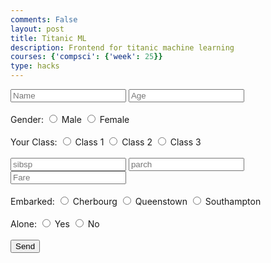 ```yaml
---
comments: False
layout: post
title: Titanic ML
description: Frontend for titanic machine learning
courses: {'compsci': {'week': 25}}
type: hacks
---
```


<div class="container">
    <form id="passengerForm" action="javascript:void(0)">
        <!-- basic info: name, age, gender -->
        <input type="text" name="name" id="name" placeholder="Name">
        <input type="text" name="age" id="age" placeholder="Age"><br><br>
        <label>
            Gender:
            <input type="radio" name="sex" id="sexMale" value="male"> Male
            <input type="radio" name="sex" id="sexFemale" value="female"> Female
        </label><br><br>
        <!-- class -->
        <label>
            Your Class:
            <input type="radio" name="pclass" id="pclass1" value="1"> Class 1
            <input type="radio" name="pclass" id="pclass2" value="2"> Class 2
            <input type="radio" name="pclass" id="pclass3" value="3"> Class 3
        </label><br><br>
        <!-- siblings/spouse, parents/children, fare -->
        <input type="text" name="sibsp" id="sibsp" placeholder="sibsp">
        <input type="text" name="parch" id="parch" placeholder="parch">
        <input type="text" name="fare" id="fare" placeholder="Fare"><br><br>
        <!-- where you embarked from -->
        <label>
            Embarked:
            <input type="radio" name="embarked" id="embarkedC" value="C"> Cherbourg
            <input type="radio" name="embarked" id="embarkedQ" value="Q"> Queenstown
            <input type="radio" name="embarked" id="embarkedS" value="S"> Southampton
        </label><br><br>
        <!-- are you alone -->
        <label>
            Alone:
            <input type="radio" name="alone" id="alone" value="true"> Yes
            <input type="radio" name="alone" id="alone" value="false"> No
        </label><br><br>
        <button id="sendButton" type="button" onclick="calculateSurvival()">Send</button>
        <p id="survival" style="display: inline;"></p>
    </form>
</div>

<script>
    const url = "http://127.0.0.1:8086/api/titanic/";
    const options = {
        method: 'GET',
        mode: 'cors',
        cache: 'default',
        credentials: 'include',
        headers: {
            'Content-Type': 'application/json',
        },
    };
    // Function to get the value of checked checkboxes
    function getCheckedCheckboxValue(name) {
        const checkboxes = document.querySelectorAll(`input[name="${name}"]:checked`);
        if (checkboxes.length > 0) {
            return checkboxes[0].value;
        }
        return null;
    }
    function calculateSurvival() {
        const passengerData = {
            name: document.getElementById('name').value,
            pclass: parseInt(getCheckedCheckboxValue('pclass')),
            sex: getCheckedCheckboxValue('sex'),
            age: parseInt(document.getElementById('age').value),
            sibsp: parseInt(document.getElementById('sibsp').value),
            parch: parseInt(document.getElementById('parch').value),
            fare: parseFloat(document.getElementById('fare').value),
            embarked: getCheckedCheckboxValue('embarked'),
            alone: document.getElementById('alone').value === "true" ? true : false
        };
        const body = {
            passenger: passengerData
        };
        const post_options = {
            method: 'POST',
            cache: 'no-cache',
            body: JSON.stringify(body),
            headers: {
                'Content-Type': 'application/json',
                'Access-Control-Allow-Origin': 'include'
            },
        };
        fetch(url, post_options)
            .then(response => {
                if (!response.ok) {
                    const errorMsg = response.status;
                    console.log(errorMsg);
                    return;
                }
                return response.json(); // return the response
            })
            .then(data => {
                const dataString = data;
                const h1 = document.getElementById('survival');
                h1.textContent = data[0];
            })
            .catch(err => {
                console.error(err);
            });
    }
</script>